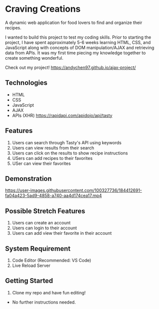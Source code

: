 # Craving Creations

A dynamic web application for food lovers to find and organize their recipes.

I wanted to build this project to test my coding skills. Prior to starting the project, I have spent approximately 5-6 weeks learning HTML, CSS, and JavaScript along with concepts of DOM manipulation/AJAX and retrieving data from APIs. It was my first time piecing my knowledge together to create something wonderful.

Check out my project! https://andychen97.github.io/ajax-project/

## Technologies
- HTML
- CSS
- JavaScript
- AJAX
- APIs (XHR) https://rapidapi.com/apidojo/api/tasty

## Features
1. Users can search through Tasty's API using keywords
2. Users can view results from their search
3. Users can click on the results to show recipe instructions
4. USers can add recipes to their favorites
5. USer can view their favorites

## Demonstration
https://user-images.githubusercontent.com/100327736/184412691-fa04a423-5ad9-4858-a740-aa4d174cea17.mp4

## Possible Stretch Features
1. Users can create an account
2. Users can login to their account
3. Users can add view their favorite in their account

## System Requirement
1. Code Editor (Recommended: VS Code)
2. Live Reload Server

## Getting Started
1. Clone my repo and have fun editing!
- No further instructions needed.

